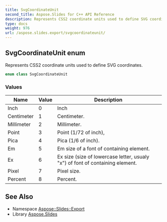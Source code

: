 ```yaml
---
title: SvgCoordinateUnit
second_title: Aspose.Slides for C++ API Reference
description: Represents CSS2 coordinate units used to define SVG coordinates.
type: docs
weight: 976
url: /aspose.slides.export/svgcoordinateunit/
---
```

## SvgCoordinateUnit enum


Represents CSS2 coordinate units used to define SVG coordinates.

```cpp
enum class SvgCoordinateUnit
```

### Values

| Name | Value | Description |
| --- | --- | --- |
| Inch | 0 | Inch |
| Centimeter | 1 | Centimeter. |
| Millimeter | 2 | Millimeter. |
| Point | 3 | Point (1/72 of inch), |
| Pica | 4 | Pica (1/6 of inch). |
| Em | 5 | Em size of a font of containing element. |
| Ex | 6 | Ex size (size of lowercase letter, usualy \"x\") of font of containing element. |
| Pixel | 7 | Pixel size. |
| Percent | 8 | Percent. |

## See Also

* Namespace [Aspose::Slides::Export](../)
* Library [Aspose.Slides](../../)
